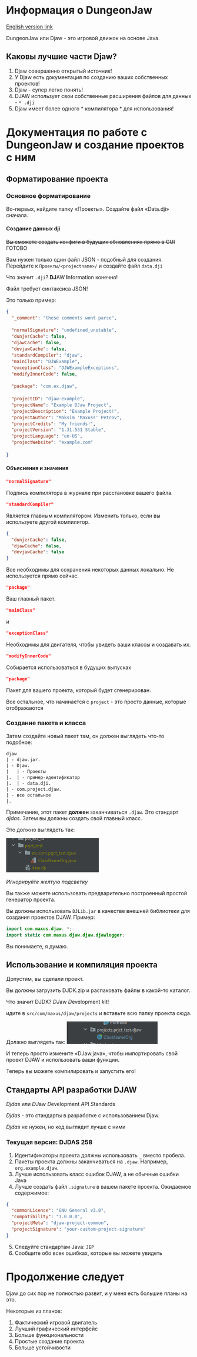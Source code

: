 # Информация о DungeonJaw
[English version link](https://github.com/maxuss/djaw/blob/main/README.md)

DungeonJaw или Djaw - это игровой движок на основе Java.

## Каковы лучшие части Djaw?
1. Djaw совершенно открытый источник!
2. У Djaw есть документация по созданию ваших собственных проектов!
3. Djaw - супер легко понять!
4. DJAW использует свои собственные расширения файлов для данных - `* .dji`
5. Djaw имеет более одного * компилятора * для использования!

# Документация по работе с DungeonJaw и создание проектов с ним

## Форматирование проекта

### Основное форматирование
Во-первых, найдите папку «Проекты».
Создайте файл «Data.dji» сначала.
#### Создание данных dji

~~Вы сможете создать конфиги в будущих обновлениях прямо в GUI~~
ГОТОВО

Вам нужен только один файл JSON - подобный для создания.
Перейдите к `Проекты/<projectname>/` и создайте файл `data.dji`

Что значит `.dji`? **DJ**AW **I**nformation конечно!

Файл требует синтаксиса JSON!

Это только пример:

```json
{
  "_comment": "these comments wont parse",

  "normalSignature": "undefined_unstable",
  "dunjerCache": false,
  "djawCache": false,
  "devjawCache": false,
  "standardCompiler": "djaw",
  "mainClass": "DJWExample",
  "exceptionClass": "DJWExampleExceptions",
  "modifyInnerCode": false,

  "package": "com.ex.djaw",

  "projectID": "djaw-example",
  "projectName": "Example DJaw Project",
  "projectDescription": "Example Project!",
  "projectAuthor": "Maksim 'Maxuss' Petrov",
  "projectCredits": "My friends!",
  "projectVersion": "1.31.531 Stable",
  "projectLanguage": "en-US",
  "projectWebsite": "example.com"

}
```

#### Объяснения и значения
```json
"normalSignature"
``` 
Подпись компилятора в журнале при расстановке вашего файла.
```json
"standardCompiler"
```
Является главным компилятором.  Изменить только, если вы используете другой компилятор.
```json
{
  "dunjerCache": false,
  "djawCache": false,
  "devjawCache": false
}
```
Все необходимы для сохранения некоторых данных локально.  Не используется прямо сейчас.

```json
"package"
``` 
Ваш главный пакет.

```json
"mainClass"
```
и
```json
"exceptionClass"
``` 
Необходимы для двигателя, чтобы увидеть ваши классы и создавать их.
```json
"modifyInnerCode"
```
Собирается использоваться в будущих выпусках
```json
"package"
```
Пакет для вашего проекта, который будет сгенерирован.

Все остальное, что начинается с `project` - это просто данные, которые отображаются

### Создание пакета и класса
Затем создайте новый пакет там, он должен выглядеть что-то подобное:
```
djaw
| - djaw.jar.
| - Djaw.
|   | - Проекты
|.  | - пример-идентификатор
|.  | - data.dji.
| - com.project.djaw.
| - все остальное
|.
```

Примечание, этот пакет **должен** заканчиваться `.djaw`.  Это стандарт _djdas_.
Затем вы должны создать свой главный класс.

Это должно выглядеть так:

![imp.png](img.png)

*Игнорируйте желтую подсветку*

Вы также можете использовать предварительно построенный простой генератор проекта.

Вы должны использовать `DJLib.jar` в качестве внешней библиотеки для создания проектов DJAW.  Пример:
  ```java
  import com.maxus.djaw. *;
  import static com.maxus.djaw.djaw.djawlogger;
  ```
  Вы понимаете, я думаю.

## Использование и компиляция проекта

Допустим, вы сделали проект.

Вы должны загрузить DJDK.zip и распаковать файлы в какой-то каталог.

Что значит DJDK?  *DJ*aw *D*evelopment *k*it!

идите в `src/com/maxus/djaw/projects` и вставьте всю папку проекта сюда.

Должно выглядеть так:
![img_1.png](img_1.png)

И теперь просто измените «DJaw.java», чтобы импортировать свой проект DJAW и использовать ваши функции.

Теперь вы можете компилировать и запустить его!

## Стандарты API разработки DJAW
_Djdas_ или *DJ*aw *D*evelopment *A*PI *S*tandards

_Djdas_ - это стандарты в разработке с использованием Djaw.

_Djdas_ не нужен, но код выглядит лучше с ними


### Текущая версия: **DJDAS 258**
1. Идентификаторы проекта должны использовать `_` вместо пробела.
2. Пакеты проекта должны заканчиваться на `.djaw`. Например, `org.example.djaw`.
3. Лучше использовать класс ошибок DJAW, а не обычные ошибки Java
4. Лучше создать файл `.signature` в вашем пакете проекта.  Ожидаемое содержимое:
```json
{
  "commonLicence": "GNU General v3.0",
  "compatibility": "1.0.0.0",
  "projectMeta": "djaw-project-common",
  "projectSignature": "your-custom-project-signature"
}
```
5. Следуйте стандартам Java: `JEP`
6. Сообщите обо всех ошибках, которые вы можете увидеть

# Продолжение следует

Djaw до сих пор не полностью развит, и у меня есть большие планы на это.

Некоторые из планов:
1. Фактический игровой двигатель
2. Лучший графический интерфейс
3. Больше функциональности
4. Простые создание проекта
5. Больше устойчивости